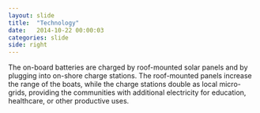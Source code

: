 ```yaml
---
layout: slide
title:  "Technology"
date:   2014-10-22 00:00:03
categories: slide
side: right
---
```


The on-board batteries are charged by roof-mounted solar panels and by plugging into on-shore charge stations. The roof-mounted panels increase the range of the boats, while the charge stations double as local micro-grids, providing the communities with additional electricity for education, healthcare, or other productive uses.